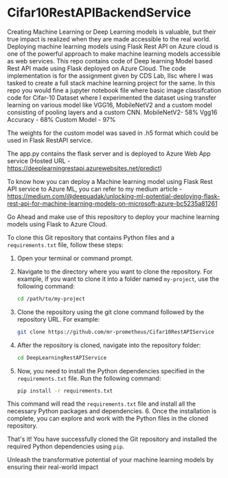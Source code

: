 # Cifar10RestAPIBackendService
 Creating Machine Learning or Deep Learning models is valuable, but their true impact is realized when they are made accessible to the real world. Deploying machine learning models using Flask Rest API on Azure cloud is one of the powerful approach to make machine learning models accessible as web services.
 This repo contains code of Deep learning Model based Rest API made using Flask deployed on Azure Cloud. The code implementation is for the assignment given by CDS Lab, IIsc where I was tasked to create a full stack machine learning project for the same. In this repo you would fine a jupyter notebook file where basic image classifcation code for Cifar-10 Dataset where I experimented the dataset using transfer learning on various model like VGG16, MobileNetV2 and a custom model consisting of pooling layers and a custom CNN.
MobileNetV2- 58%
Vgg16 Accuracy - 68%
Custom Model - 97%

The weights for the custom model was saved in .h5 format which could be used in Flask RestAPI service. 

The app.py contains the flask server and is deployed to Azure Web App service (Hosted URL - https://deeplearningrestapi.azurewebsites.net/predict)

To know how you can deploy a Machine learning model using Flask Rest API service to Azure ML, you can refer to my medium article - https://medium.com/@deepuadak/unlocking-ml-potential-deploying-flask-rest-api-for-machine-learning-models-on-microsoft-azure-bc5235a81261


Go Ahead and make use of this repository to deploy your machine learning models using Flask to Azure Cloud. 

To clone this Git repository that contains Python files and a `requirements.txt` file, follow these steps:

1. Open your terminal or command prompt.

2. Navigate to the directory where you want to clone the repository. For example, if you want to clone it into a folder named `my-project`, use the following command:

   ```bash
   cd /path/to/my-project
3. Clone the repository using the git clone command followed by the repository URL. For example:
   ```bash
   git clone https://github.com/mr-prometheus/Cifar10RestAPIService
 4. After the repository is cloned, navigate into the repository folder:
	 ```bash
	 cd DeepLearningRestAPIService
5. Now, you need to install the Python dependencies specified in the `requirements.txt` file. Run the following command:
	```bash 
	pip install -r requirements.txt
 This command will read the `requirements.txt` file and install all the necessary Python packages and dependencies.
 6. Once the installation is complete, you can explore and work with the Python files in the cloned repository.

That's it! You have successfully cloned the Git repository and installed the required Python dependencies using `pip`.

Unleash the transformative potential of your machine learning models by ensuring their real-world impact
